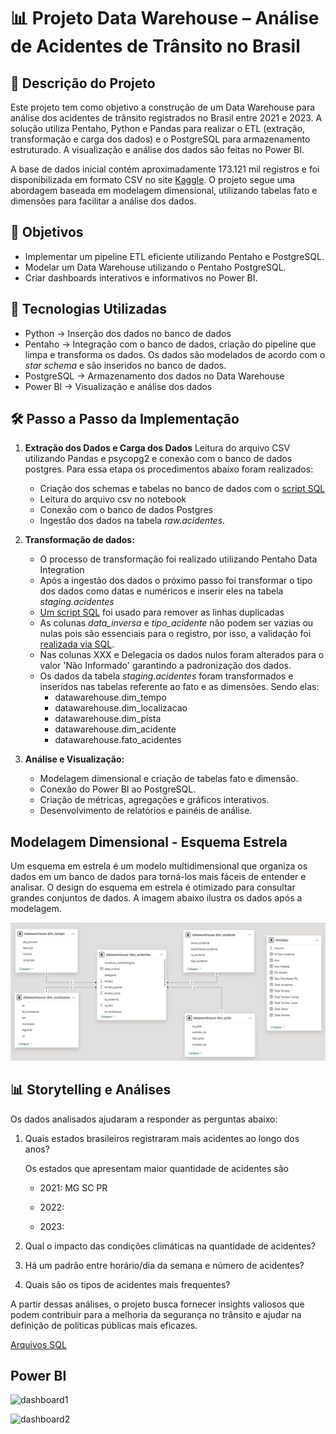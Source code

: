 # 📊 Projeto Data Warehouse – Análise de Acidentes de Trânsito no Brasil

## 📌 Descrição do Projeto

Este projeto tem como objetivo a construção de um Data Warehouse para análise dos acidentes de trânsito registrados no Brasil entre 2021 e 2023. A solução utiliza Pentaho, Python e Pandas para realizar o ETL (extração, transformação e carga dos dados) e o PostgreSQL para armazenamento estruturado. A visualização e análise dos dados são feitas no Power BI.

A base de dados inicial contém aproximadamente 173.121 mil registros e foi disponibilizada em formato CSV no site [Kaggle](https://www.kaggle.com/datasets/mlippo/car-accidents-in-brazil-2017-2023). O projeto segue uma abordagem baseada em modelagem dimensional, utilizando tabelas fato e dimensões para facilitar a análise dos dados.


## 🎯 Objetivos

- Implementar um pipeline ETL eficiente utilizando Pentaho e PostgreSQL.
- Modelar um Data Warehouse utilizando o Pentaho PostgreSQL.
- Criar dashboards interativos e informativos no Power BI.

## 🔧 Tecnologias Utilizadas

- Python → Inserção dos dados no banco de dados
- Pentaho → Integração com o banco de dados, criação do pipeline que limpa e transforma os dados. Os dados são modelados de acordo com o *star schema* e são inseridos no banco de dados.
- PostgreSQL → Armazenamento dos dados no Data Warehouse
- Power BI → Visualização e análise dos dados

## 🛠️ Passo a Passo da Implementação

1) **Extração dos Dados e Carga dos Dados** 
    Leitura do arquivo CSV utilizando Pandas e psycopg2 e conexão com o banco de dados postgres. Para essa etapa os procedimentos abaixo foram realizados:
    - Criação dos schemas e tabelas no banco de dados com o [script SQL](carregar_dados.ipynb)
    - Leitura do arquivo csv no notebook
    - Conexão com o banco de dados Postgres
    - Ingestão dos dados na tabela *raw.acidentes*. 

2) **Transformação de dados:**
    - O processo de transformação foi realizado utilizando Pentaho Data Integration
    - Após a ingestão dos dados o próximo passo foi transformar o tipo dos dados como datas e numéricos e inserir eles na tabela *staging.acidentes*
    - [Um script SQL]() foi usado para remover as linhas duplicadas
    - As colunas *data_inversa* e *tipo_acidente* não podem ser vazias ou nulas pois são essenciais para o registro, por isso, a validação foi [realizada via SQL]().
    - Nas colunas XXX e Delegacia os dados nulos foram alterados para o valor 'Não Informado' garantindo a padronização dos dados.
    - Os dados da tabela *staging.acidentes* foram transformados e inseridos nas tabelas referente ao fato e as dimensões. Sendo elas:
        - datawarehouse.dim_tempo
        - datawarehouse.dim_localizacao
        - datawarehouse.dim_pista
        - datawarehouse.dim_acidente
        - datawarehouse.fato_acidentes
    

3) **Análise e Visualização:**

    - Modelagem dimensional e criação de tabelas fato e dimensão.
    - Conexão do Power BI ao PostgreSQL.
    - Criação de métricas, agregações e gráficos interativos.
   -  Desenvolvimento de relatórios e painéis de análise.

## Modelagem Dimensional - Esquema Estrela

Um esquema em estrela é um modelo multidimensional que organiza os dados em um banco de dados para torná-los mais fáceis de entender e analisar. O design do esquema em estrela é otimizado para consultar grandes conjuntos de dados. A imagem abaixo ilustra os dados após a modelagem.

![alt text](img\modelagem_dimensional.PNG)


## 📊 Storytelling e Análises

Os dados analisados ajudaram a responder as perguntas abaixo:

1) Quais estados brasileiros registraram mais acidentes ao longo dos anos?

    Os estados que apresentam maior quantidade de acidentes são 
    - 2021: MG
            SC
            PR
            
    - 2022:
    - 2023:

2) Qual o impacto das condições climáticas na quantidade de acidentes?
3) Há um padrão entre horário/dia da semana e número de acidentes?
4) Quais são os tipos de acidentes mais frequentes?

A partir dessas análises, o projeto busca fornecer insights valiosos que podem contribuir para a melhoria da segurança no trânsito e ajudar na definição de políticas públicas mais eficazes.

[Arquivos SQL](carregar_dados.ipynb)

## Power BI


![dashboard1](https://github.com/user-attachments/assets/c4f23e53-f90b-4d4b-b18b-78a70243ca1f)

![dashboard2](https://github.com/user-attachments/assets/5185eece-0f82-4d08-976c-a2519109cbc0)

